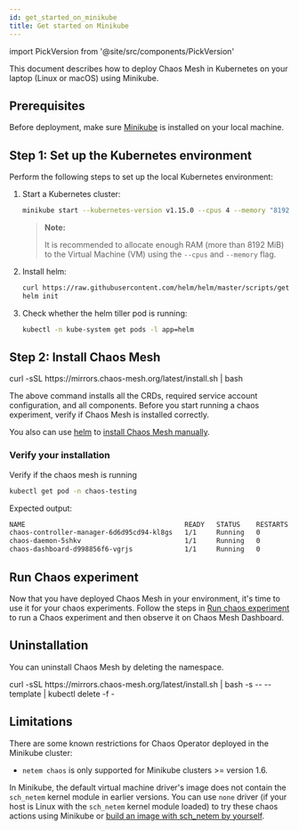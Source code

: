 ```yaml
---
id: get_started_on_minikube
title: Get started on Minikube
---
```


import PickVersion from '@site/src/components/PickVersion'

This document describes how to deploy Chaos Mesh in Kubernetes on your laptop (Linux or macOS) using Minikube.

## Prerequisites

Before deployment, make sure [Minikube](https://kubernetes.io/docs/tasks/tools/install-minikube/) is installed on your local machine.

## Step 1: Set up the Kubernetes environment

Perform the following steps to set up the local Kubernetes environment:

1. Start a Kubernetes cluster:

   ```bash
   minikube start --kubernetes-version v1.15.0 --cpus 4 --memory "8192mb"
   ```

   > **Note:**
   >
   > It is recommended to allocate enough RAM (more than 8192 MiB) to the Virtual Machine (VM) using the `--cpus` and `--memory` flag.

2. Install helm:

   ```bash
   curl https://raw.githubusercontent.com/helm/helm/master/scripts/get | bash
   helm init
   ```

3. Check whether the helm tiller pod is running:

   ```bash
   kubectl -n kube-system get pods -l app=helm
   ```

## Step 2: Install Chaos Mesh

<PickVersion className="language-bash">
  curl -sSL https://mirrors.chaos-mesh.org/latest/install.sh | bash
</PickVersion>

The above command installs all the CRDs, required service account configuration, and all components.
Before you start running a chaos experiment, verify if Chaos Mesh is installed correctly.

You also can use [helm](https://helm.sh/) to [install Chaos Mesh manually](../user_guides/installation.md#install-by-helm).

### Verify your installation

Verify if the chaos mesh is running

```bash
kubectl get pod -n chaos-testing
```

Expected output:

```bash
NAME                                        READY   STATUS    RESTARTS   AGE
chaos-controller-manager-6d6d95cd94-kl8gs   1/1     Running   0          3m40s
chaos-daemon-5shkv                          1/1     Running   0          3m40s
chaos-dashboard-d998856f6-vgrjs             1/1     Running   0          3m40s
```

## Run Chaos experiment

Now that you have deployed Chaos Mesh in your environment, it's time to use it for your chaos experiments. Follow the steps in [Run chaos experiment](../user_guides/run_chaos_experiment.md) to run a Chaos experiment and then observe it on Chaos Mesh Dashboard.

## Uninstallation

You can uninstall Chaos Mesh by deleting the namespace.

<PickVersion className="language-bash">
  curl -sSL https://mirrors.chaos-mesh.org/latest/install.sh | bash -s -- --template | kubectl delete -f -
</PickVersion>

## Limitations

There are some known restrictions for Chaos Operator deployed in the Minikube cluster:

- `netem chaos` is only supported for Minikube clusters >= version 1.6.

In Minikube, the default virtual machine driver's image does not contain the `sch_netem` kernel module in earlier versions. You can use `none` driver (if your host is Linux with the `sch_netem` kernel module loaded) to try these chaos actions using Minikube or [build an image with sch_netem by yourself](https://minikube.sigs.k8s.io/docs/contrib/building/iso/).
